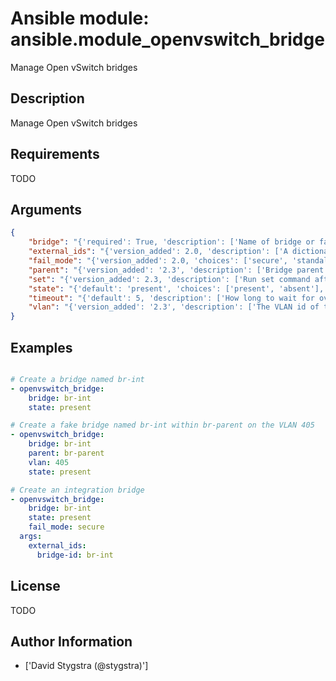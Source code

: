 # Ansible module: ansible.module_openvswitch_bridge


Manage Open vSwitch bridges

## Description

Manage Open vSwitch bridges

## Requirements

TODO

## Arguments

``` json
{
    "bridge": "{'required': True, 'description': ['Name of bridge or fake bridge to manage']}",
    "external_ids": "{'version_added': 2.0, 'description': ['A dictionary of external-ids. Omitting this parameter is a No-op. To  clear all external-ids pass an empty value.']}",
    "fail_mode": "{'version_added': 2.0, 'choices': ['secure', 'standalone'], 'description': ['Set bridge fail-mode. The default value (None) is a No-op.']}",
    "parent": "{'version_added': '2.3', 'description': ['Bridge parent of the fake bridge to manage']}",
    "set": "{'version_added': 2.3, 'description': ['Run set command after bridge configuration. This parameter is non-idempotent, play will always return I(changed) state if present']}",
    "state": "{'default': 'present', 'choices': ['present', 'absent'], 'description': ['Whether the bridge should exist']}",
    "timeout": "{'default': 5, 'description': ['How long to wait for ovs-vswitchd to respond']}",
    "vlan": "{'version_added': '2.3', 'description': ['The VLAN id of the fake bridge to manage (must be between 0 and 4095). This parameter is required if I(parent) parameter is set.']}",
}
```

## Examples


``` yaml

# Create a bridge named br-int
- openvswitch_bridge:
    bridge: br-int
    state: present

# Create a fake bridge named br-int within br-parent on the VLAN 405
- openvswitch_bridge:
    bridge: br-int
    parent: br-parent
    vlan: 405
    state: present

# Create an integration bridge
- openvswitch_bridge:
    bridge: br-int
    state: present
    fail_mode: secure
  args:
    external_ids:
      bridge-id: br-int

```

## License

TODO

## Author Information
  - ['David Stygstra (@stygstra)']

